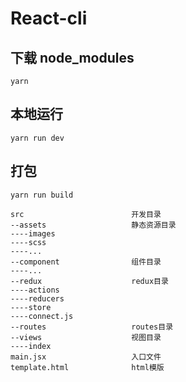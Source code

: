 # React-cli

## 下载 node_modules
```base
yarn
```

## 本地运行
```base
yarn run dev
```

## 打包
```base
yarn run build
```

```
src                        开发目录
--assets                   静态资源目录
----images
----scss
----...
--component                组件目录
----...
--redux                    redux目录
----actions
----reducers
----store
----connect.js
--routes                   routes目录
--views                    视图目录
----index
main.jsx                   入口文件
template.html              html模版
```
